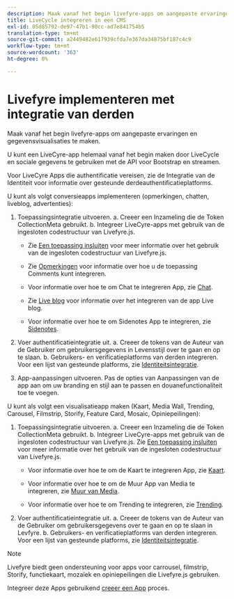 ```yaml
---
description: Maak vanaf het begin livefyre-apps om aangepaste ervaringen en gegevensvisualisaties te maken.
title: LiveCycle integreren in een CMS
exl-id: 05d85792-de97-47b1-90cc-ad7e841754b5
translation-type: tm+mt
source-git-commit: a2449482e617939cfda7e367da34875bf187c4c9
workflow-type: tm+mt
source-wordcount: '363'
ht-degree: 0%

---
```


# Livefyre implementeren met integratie van derden

Maak vanaf het begin livefyre-apps om aangepaste ervaringen en gegevensvisualisaties te maken.

U kunt een LiveCyre-app helemaal vanaf het begin maken door LiveCycle en sociale gegevens te gebruiken met de API voor Bootstrap en streamen.

Voor LiveCyre Apps die authentificatie vereisen, zie de Integratie van de Identiteit voor informatie over gesteunde derdeauthentificatieplatforms.

U kunt als volgt conversieapps implementeren (opmerkingen, chatten, liveblog, advertenties):

1. Toepassingsintegratie uitvoeren.
a. Creeer een Inzameling die de Token CollectionMeta gebruikt.
b. Integreer LiveCyre-apps met gebruik van de ingesloten codestructuur van Livefyre.js.

   * Zie [Een toepassing insluiten](/help/implementation/c-getting-started/c-implementation-process/c-using-livefyre.js-to-create-customize-and-use-apps-on-your-site.md) voor meer informatie over het gebruik van de ingesloten codestructuur van Livefyre.js.

   * Zie [Opmerkingen](/help/using/c-about-apps/c-comments/c-comments.md) voor informatie over hoe u de toepassing Comments kunt integreren.

   * Voor informatie over hoe te om Chat te integreren App, zie [Chat](/help/using/c-about-apps/c-chat-app/c-chat-app.md).

   * Zie [Live blog](/help/using/c-about-apps/c-liveblog-app/c-liveblog-app.md) voor informatie over het integreren van de app Live blog.

   * Voor informatie over hoe te om Sidenotes App te integreren, zie [Sidenotes](/help/using/c-about-apps/c-sidenotes-app/c-sidenotes-app.md).

1. Voer authentificatieintegratie uit.
a. Creeer de tokens van de Auteur van de Gebruiker om gebruikersgegevens in Levensstijl over te gaan en op te slaan.
b. Gebruikers- en verificatieplatforms van derden integreren. Voor een lijst van gesteunde platforms, zie [Identiteitsintegratie](/help/implementation/t-about-identity-integration/t-about-identity-integration.md).

1. App-aanpassingen uitvoeren. Pas de opties van Aanpassingen van de app aan om uw branding en stijl aan te passen en douanefunctionaliteit toe te voegen.

U kunt als volgt een visualisatieapp maken (Kaart, Media Wall, Trending, Carousel, Filmstrip, Storify, Feature Card, Mosaic, Opiniepeilingen):

1. Toepassingsintegratie uitvoeren.
a. Creeer een Inzameling die de Token CollectionMeta gebruikt.
b. Integreer LiveCyre-apps met gebruik van de ingesloten codestructuur van Livefyre.js. Zie [Een toepassing insluiten](/help/implementation/c-getting-started/c-implementation-process/c-using-livefyre.js-to-create-customize-and-use-apps-on-your-site.md) voor meer informatie over het gebruik van de ingesloten codestructuur van Livefyre.js.

   * Voor informatie over hoe te om de Kaart te integreren App, zie [Kaart](/help/using/c-about-apps/c-map-app/c-map-app.md).

   * Voor informatie over hoe te om de Muur App van Media te integreren, zie [Muur van Media](/help/using/c-about-apps/c-media-wall-app/c-media-wall-app.md).

   * Voor informatie over hoe te om Trending te integreren, zie [Trending](/help/using/c-about-apps/c-trending-app/c-trending-app.md).

1. Voer authentificatieintegratie uit.
a. Creeer de tokens van de Auteur van de Gebruiker om gebruikersgegevens over te gaan en op te slaan in Levfyre.
b. Gebruikers- en verificatieplatforms van derden integreren. Voor een lijst van gesteunde platforms, zie [Identiteitsintegratie](/help/implementation/t-about-identity-integration/t-about-identity-integration.md).

>[!NOTE]
>
>Livefyre biedt geen ondersteuning voor apps voor carrousel, filmstrip, Storify, functiekaart, mozaïek en opiniepeilingen die Livefyre.js gebruiken.

Integreer deze Apps gebruikend [creeer een App](/help/using/c-about-apps/c-create-an-app.md) proces.
